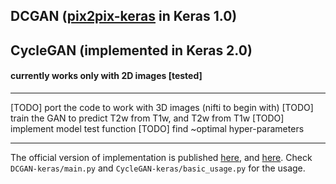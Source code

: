 ## DCGAN ([pix2pix-keras](https://github.com/williamFalcon/pix2pix-keras) in Keras 1.0)
## CycleGAN (implemented in Keras 2.0)
#### currently works only with 2D images [tested]
---
[TODO] port the code to work with 3D images (nifti to begin with)
[TODO] train the GAN to predict T2w from T1w, and T2w from T1w
[TODO] implement model test function
[TODO] find ~optimal hyper-parameters

---

The official version of implementation is published [here](https://github.com/phillipi/pix2pix), and [here](https://github.com/junyanz/CycleGAN).
Check `DCGAN-keras/main.py` and `CycleGAN-keras/basic_usage.py` for the usage.
